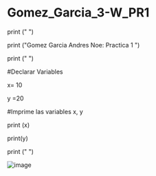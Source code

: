 # Gomez_Garcia_3-W_PR1

print (" ")

print ("Gomez Garcia Andres Noe: Practica 1 ")

print (" ")

#Declarar Variables

x= 10

y =20

#Imprime las variables x, y

print (x)

print(y)

print (" ")

![image](https://github.com/user-attachments/assets/03013167-e073-40c3-9689-5bddc9a76c0d)



